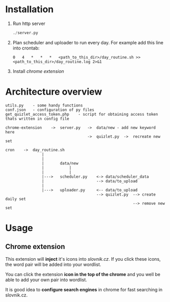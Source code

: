 # Installation
1. Run http server

	```python
	./server.py
	```

2. Plan scheduler and uploader to run every day. For example add this line into crontab:

	```
	0	4	*	*	*	<path_to_this_dir>/day_routine.sh >> <path_to_this_dir>/day_routine.log 2>&1
	```

3. Install *chrome extension*



# Architecture overview
```
utils.py	- some handy functions
conf.json	- configuration of py files
get_quizlet_access_token.php	- script for obtaining access token thats written in config file

chrome-extension	->	server.py 	->	data/new - add new keyword here
									->	quizlet.py	->	recreate new set

cron	->	day_routine.sh
				|
				|
				|		data/new
				|			|
				|			|
				|--->	scheduler.py	<->	data/scheduler_data
				|						-->	data/to_upload
				|
				|--->	uploader.py		<--	data/to_upload
										-->	quizlet.py	--> create daily set
														--> remove new set 

```

# Usage
## Chrome extension
This extension will **inject** it's icons into *slovnik.cz*. If you click these icons, the word pair will be added into your wordlist.

You can click the extension **icon in the top of the chrome** and you well be able to add your own pair into wordlist.

It is good idea to **configure search engines** in chrome for fast searching in slovnik.cz.
